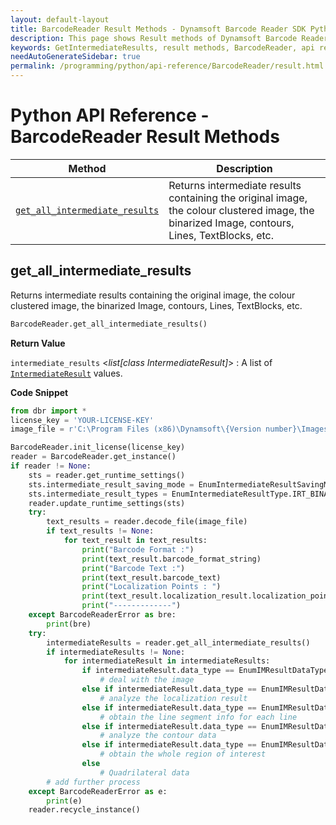 ```yaml
---
layout: default-layout
title: BarcodeReader Result Methods - Dynamsoft Barcode Reader SDK Python Edition API Reference
description: This page shows Result methods of Dynamsoft Barcode Reader SDK Python Edition.
keywords: GetIntermediateResults, result methods, BarcodeReader, api reference, python
needAutoGenerateSidebar: true
permalink: /programming/python/api-reference/BarcodeReader/result.html
---
```



# Python API Reference - BarcodeReader Result Methods

  | Method               | Description |
  |----------------------|-------------|
  | [`get_all_intermediate_results`](#get_all_intermediate_results) | Returns intermediate results containing the original image, the colour clustered image, the binarized Image, contours, Lines, TextBlocks, etc.  |


## get_all_intermediate_results

Returns intermediate results containing the original image, the colour clustered image, the binarized Image, contours, Lines, TextBlocks, etc.

```python
BarcodeReader.get_all_intermediate_results() 
```   

**Return Value**  

`intermediate_results` <*list[class IntermediateResult]*> : A list of [`IntermediateResult`](../class/IntermediateResult.md) values.

**Code Snippet**  

```python
from dbr import *
license_key = 'YOUR-LICENSE-KEY'
image_file = r'C:\Program Files (x86)\Dynamsoft\{Version number}\Images\AllSupportedBarcodeTypes.tif'

BarcodeReader.init_license(license_key)
reader = BarcodeReader.get_instance()
if reader != None:
    sts = reader.get_runtime_settings()
    sts.intermediate_result_saving_mode = EnumIntermediateResultSavingMode.IRSM_MEMORY
    sts.intermediate_result_types = EnumIntermediateResultType.IRT_BINARIZED_IMAGE
    reader.update_runtime_settings(sts)
    try:
        text_results = reader.decode_file(image_file)
        if text_results != None:
            for text_result in text_results:
                print("Barcode Format :")
                print(text_result.barcode_format_string)
                print("Barcode Text :")
                print(text_result.barcode_text)
                print("Localization Points : ")
                print(text_result.localization_result.localization_points)
                print("-------------")
    except BarcodeReaderError as bre:
        print(bre)
    try: 
        intermediateResults = reader.get_all_intermediate_results()
        if intermediateResults != None:
            for intermediateResult in intermediateResults:
                if intermediateResult.data_type == EnumIMResultDataType.IMRDT_IMAGE
                    # deal with the image
                else if intermediateResult.data_type == EnumIMResultDataType.IMRDT_LOCALIZATIONRESULT
                    # analyze the localization result
                else if intermediateResult.data_type == EnumIMResultDataType.IMRDT_LINESEGMENT
                    # obtain the line segment info for each line
                else if intermediateResult.data_type == EnumIMResultDataType.IMRDT_CONTOUR
                    # analyze the contour data
                else if intermediateResult.data_type == EnumIMResultDataType.IMRDT_REGIONOFINTEREST
                    # obtain the whole region of interest
                else
                    # Quadrilateral data
        # add further process
    except BarcodeReaderError as e:
        print(e)
    reader.recycle_instance()
```             
